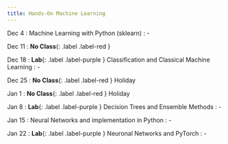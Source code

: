 ```yaml
---
title: Hands-On Machine Learning
---
```


Dec 4
: Machine Learning with Python (sklearn)
  : -

Dec 11
: **No Class**{: .label .label-red }


Dec 18
: **Lab**{: .label .label-purple } Classification and Classical Machine Learning
  : -

Dec 25
: **No Class**{: .label .label-red } Holiday

Jan 1
: **No Class**{: .label .label-red } Holiday

Jan 8
: **Lab**{: .label .label-purple } Decision Trees and Ensemble Methods
  : -

Jan 15
: Neural Networks and implementation in Python
  : -

Jan 22
: **Lab**{: .label .label-purple } Neuronal Networks and PyTorch
  : -
